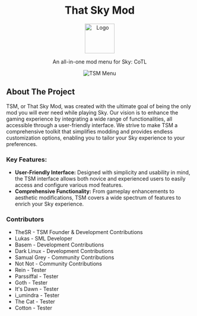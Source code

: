 <a id="readme-top"></a>

<div align="center">
  <!-- PROJECT LOGO -->
  <h1>That Sky Mod</h1>
  <a href="https://github.com/TheSR007/That_Sky_Mod">
    <img src="https://i.imgur.com/YrWC7Tz.jpeg" alt="Logo" width="80" height="80">
  </a>
  <p align="center">
    An all-in-one mod menu for Sky: CoTL
    <br />
  </p>

  <!-- SOFTWARE IMAGE -->
  <img src="https://i.imgur.com/qixo8yy.png" alt="TSM Menu">
</div>

## About The Project

TSM, or That Sky Mod, was created with the ultimate goal of being the only mod you will ever need while playing Sky. Our vision is to enhance the gaming experience by integrating a wide range of functionalities, all accessible through a user-friendly interface. We strive to make TSM a comprehensive toolkit that simplifies modding and provides endless customization options, enabling you to tailor your Sky experience to your preferences.

### Key Features:
- **User-Friendly Interface:** Designed with simplicity and usability in mind, the TSM interface allows both novice and experienced users to easily access and configure various mod features.
- **Comprehensive Functionality:** From gameplay enhancements to aesthetic modifications, TSM covers a wide spectrum of features to enrich your Sky experience.

### Contributors
- TheSR - TSM Founder & Development Contributions
- Lukas - SML Developer
- Basem - Development Contributions
- Dark Linux - Development Contributions
- Samual Grey - Community Contributions
- Not Not - Community Contributions
- Rein - Tester
- Parssiffal - Tester
- Goth - Tester
- It's Dawn - Tester
- i_umindra - Tester
- The Cat - Tester
- Cotton - Tester
